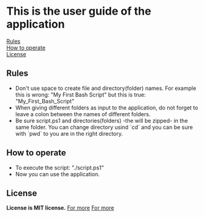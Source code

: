 # This is the user guide of the application
<nav>
<a href="#rules">Rules</a><br>
<a href="#hto">How to operate</a><br>
<a href="#license">License</a><br>
</nav>
<h2 id="rules">Rules</h2>
<ul>
  <li>Don't use space to create file and directory(folder) names. For example this is wrong: "My First Bash Script" but this is true: "My_First_Bash_Script"</li>
  <li>When giving different folders as input to the application, do not forget to leave a colon between the names of different folders.</li>
<li>Be sure script.ps1 and directories(folders) -the will be zipped- in the same folder. You can change directory usind `cd` and you can be sure with `pwd` to you are in the right directory.</li>
</ul>
<h2 id="hto">How to operate</h2>
<ul>
<li>To execute the script: "./script.ps1"</li>
<li>Now you can use the application.</li>
</ul>
<h2 id="license">License</h2>
<b>License is MIT license.</b>
<a href="https://en.wikipedia.org/wiki/MIT_License">For more</a>
<a href="https://github.com/emirkaanozdemr/Zipping-Application-with-PowerShell-for-Windows/blob/main/LICENSE">For more</a>
